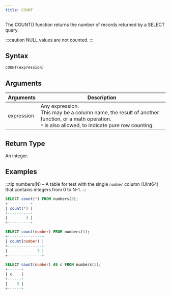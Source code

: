 ```yaml
---
title: COUNT
---
```


The COUNT() function returns the number of records returned by a SELECT query.

:::caution
NULL values are not counted.
:::

## Syntax

```
COUNT(expression)
```

## Arguments

| Arguments  | Description                                                                                                                                                                 |
| ---------- | --------------------------------------------------------------------------------------------------------------------------------------------------------------------------- |
| expression | Any expression. <br /> This may be a column name, the result of another function, or a math operation.<br />`*` is also allowed, to indicate pure row counting. |

## Return Type

An integer.

## Examples

:::tip numbers(N) – A table for test with the single `number` column (UInt64) that contains integers from 0 to N-1. :::

```sql
SELECT count(*) FROM numbers(3);
+----------+
| count(*) |
+----------+
|        3 |
+----------+

SELECT count(number) FROM numbers(3);
+---------------+
| count(number) |
+---------------+
|             3 |
+---------------+

SELECT count(number) AS c FROM numbers(3);
+------+
| c    |
+------+
|    3 |
+------+
```
